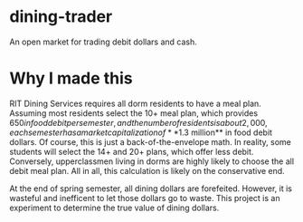 # dining-trader

An open market for trading debit dollars and cash.

# Why I made this

RIT Dining Services requires all dorm residents to have a meal plan. Assuming most residents select the 10+ meal plan, which provides $650 in food debit per semester, and the number of residents is about 2,000, each semester has a market capitalization of **$1.3 million** in food debit dollars. Of course, this is just a back-of-the-envelope math. In reality, some students will select the 14+ and 20+ plans, which offer less debit. Conversely, upperclassmen living in dorms are highly likely to choose the all debit meal plan. All in all, this calculation is likely on the conservative end.

At the end of spring semester, all dining dollars are forefeited. However, it is wasteful and inefficent to let those dollars go to waste. This project is an experiment to determine the true value of dining dollars.
